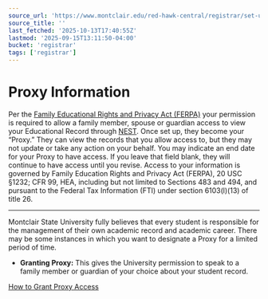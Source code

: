 ```yaml
---
source_url: 'https://www.montclair.edu/red-hawk-central/registrar/set-up-proxy/'
source_title: ''
last_fetched: '2025-10-13T17:40:55Z'
lastmod: '2025-09-15T13:11:50-04:00'
bucket: 'registrar'
tags: ['registrar']
---
```


# Proxy Information

Per the [Family Educational Rights and Privacy Act (FERPA)](https://www.montclair.edu/policies/all-policies/family-education-rights-and-privacy-act/) your permission is required to allow a family member, spouse or guardian access to view your Educational Record through [NEST](http://www.montclair.edu/nest). Once set up, they become your “Proxy.” They can view the records that you allow access to, but they may not update or take any action on your behalf. You may indicate an end date for your Proxy to have access. If you leave that field blank, they will continue to have access until you revise. Access to your information is governed by Family Education Rights and Privacy Act (FERPA), 20 USC §1232; CFR 99, HEA, including but not limited to Sections 483 and 494, and pursuant to the Federal Tax Information (FTI) under section 6103(l)(13) of title 26.

---

Montclair State University fully believes that every student is responsible for the management of their own academic record and academic career. There may be some instances in which you want to designate a Proxy for a limited period of time.

* **Granting Proxy:** This gives the University permission to speak to a family member or guardian of your choice about your student record.

[How to Grant Proxy Access](https://docs.google.com/presentation/d/1OtkQsP-DFM-DKrt7MfiyQwuaYq1f9tjDI9wE9tKAC2o/pub?start=false&loop=false&delayms=3000)